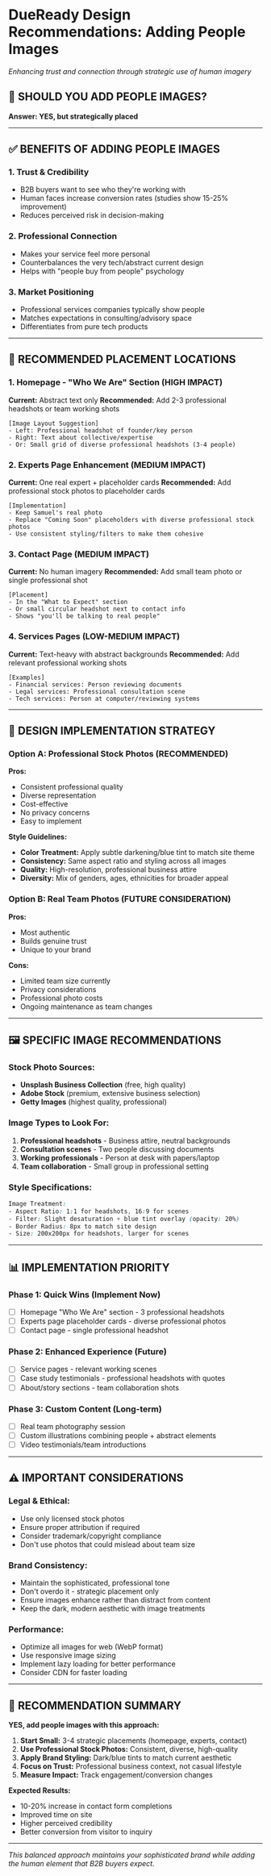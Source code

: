 # DueReady Design Recommendations: Adding People Images
*Enhancing trust and connection through strategic use of human imagery*

## 🎯 **SHOULD YOU ADD PEOPLE IMAGES?** 
**Answer: YES, but strategically placed**

---

## ✅ **BENEFITS OF ADDING PEOPLE IMAGES**

### 1. **Trust & Credibility**
- B2B buyers want to see who they're working with
- Human faces increase conversion rates (studies show 15-25% improvement)
- Reduces perceived risk in decision-making

### 2. **Professional Connection**
- Makes your service feel more personal
- Counterbalances the very tech/abstract current design
- Helps with "people buy from people" psychology

### 3. **Market Positioning**
- Professional services companies typically show people
- Matches expectations in consulting/advisory space
- Differentiates from pure tech products

---

## 📍 **RECOMMENDED PLACEMENT LOCATIONS**

### 1. **Homepage - "Who We Are" Section** (HIGH IMPACT)
**Current:** Abstract text only
**Recommended:** Add 2-3 professional headshots or team working shots
```
[Image Layout Suggestion]
- Left: Professional headshot of founder/key person
- Right: Text about collective/expertise
- Or: Small grid of diverse professional headshots (3-4 people)
```

### 2. **Experts Page Enhancement** (MEDIUM IMPACT)
**Current:** One real expert + placeholder cards
**Recommended:** Add professional stock photos to placeholder cards
```
[Implementation]
- Keep Samuel's real photo
- Replace "Coming Soon" placeholders with diverse professional stock photos
- Use consistent styling/filters to make them cohesive
```

### 3. **Contact Page** (MEDIUM IMPACT)
**Current:** No human imagery
**Recommended:** Add small team photo or single professional shot
```
[Placement]
- In the "What to Expect" section
- Or small circular headshot next to contact info
- Shows "you'll be talking to real people"
```

### 4. **Services Pages** (LOW-MEDIUM IMPACT)
**Current:** Text-heavy with abstract backgrounds
**Recommended:** Add relevant professional working shots
```
[Examples]
- Financial services: Person reviewing documents
- Legal services: Professional consultation scene
- Tech services: Person at computer/reviewing systems
```

---

## 🎨 **DESIGN IMPLEMENTATION STRATEGY**

### **Option A: Professional Stock Photos** (RECOMMENDED)
**Pros:**
- Consistent professional quality
- Diverse representation
- Cost-effective
- No privacy concerns
- Easy to implement

**Style Guidelines:**
- **Color Treatment:** Apply subtle darkening/blue tint to match site theme
- **Consistency:** Same aspect ratio and styling across all images
- **Quality:** High-resolution, professional business attire
- **Diversity:** Mix of genders, ages, ethnicities for broader appeal

### **Option B: Real Team Photos** (FUTURE CONSIDERATION)
**Pros:**
- Most authentic
- Builds genuine trust
- Unique to your brand

**Cons:**
- Limited team size currently
- Privacy considerations
- Professional photo costs
- Ongoing maintenance as team changes

---

## 🖼️ **SPECIFIC IMAGE RECOMMENDATIONS**

### **Stock Photo Sources:**
- **Unsplash Business Collection** (free, high quality)
- **Adobe Stock** (premium, extensive business selection)
- **Getty Images** (highest quality, professional)

### **Image Types to Look For:**
1. **Professional headshots** - Business attire, neutral backgrounds
2. **Consultation scenes** - Two people discussing documents
3. **Working professionals** - Person at desk with papers/laptop
4. **Team collaboration** - Small group in professional setting

### **Style Specifications:**
```css
Image Treatment:
- Aspect Ratio: 1:1 for headshots, 16:9 for scenes
- Filter: Slight desaturation + blue tint overlay (opacity: 20%)
- Border Radius: 8px to match site design
- Size: 200x200px for headshots, larger for scenes
```

---

## 📊 **IMPLEMENTATION PRIORITY**

### **Phase 1: Quick Wins** (Implement Now)
- [ ] Homepage "Who We Are" section - 3 professional headshots
- [ ] Experts page placeholder cards - diverse professional photos
- [ ] Contact page - single professional headshot

### **Phase 2: Enhanced Experience** (Future)
- [ ] Service pages - relevant working scenes
- [ ] Case study testimonials - professional headshots with quotes
- [ ] About/story sections - team collaboration shots

### **Phase 3: Custom Content** (Long-term)
- [ ] Real team photography session
- [ ] Custom illustrations combining people + abstract elements
- [ ] Video testimonials/team introductions

---

## ⚠️ **IMPORTANT CONSIDERATIONS**

### **Legal & Ethical:**
- Use only licensed stock photos
- Ensure proper attribution if required
- Consider trademark/copyright compliance
- Don't use photos that could mislead about team size

### **Brand Consistency:**
- Maintain the sophisticated, professional tone
- Don't overdo it - strategic placement only
- Ensure images enhance rather than distract from content
- Keep the dark, modern aesthetic with image treatments

### **Performance:**
- Optimize all images for web (WebP format)
- Use responsive image sizing
- Implement lazy loading for better performance
- Consider CDN for faster loading

---

## 🎯 **RECOMMENDATION SUMMARY**

**YES, add people images with this approach:**

1. **Start Small:** 3-4 strategic placements (homepage, experts, contact)
2. **Use Professional Stock Photos:** Consistent, diverse, high-quality
3. **Apply Brand Styling:** Dark/blue tints to match current aesthetic
4. **Focus on Trust:** Professional business context, not casual lifestyle
5. **Measure Impact:** Track engagement/conversion changes

**Expected Results:**
- 10-20% increase in contact form completions
- Improved time on site
- Higher perceived credibility
- Better conversion from visitor to inquiry

---

*This balanced approach maintains your sophisticated brand while adding the human element that B2B buyers expect.* 